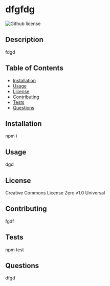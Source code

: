 
  # dfgfdg

  ![Github license](https://img.shields.io/badge/license-Creative%20Commons%20License%20Zero%20v1.0%20Universal-blue.svg)

  ## Description
  fdgd
  
  ## Table of Contents
  - [Installation](#installation)
  - [Usage](#usage)
  - [License](#license)
  - [Contributing](#contributing)
  - [Tests](#tests)
  - [Questions](#questions)
  
  ## Installation
  npm i
  
  ## Usage
  dgd
  
  ## License
  Creative Commons License Zero v1.0 Universal
  
  ## Contributing
  fgdf
  
  ## Tests
  npm test
  
  ## Questions
  dfgd
